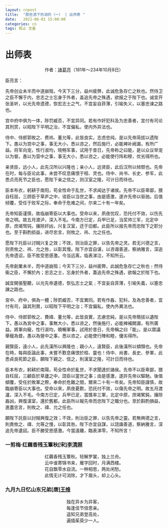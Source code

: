 ```yaml
---
layout: cnpost
title:  "那些洒下热泪的（一） | 出师表 "
date:   2021-06-01 15:00:00
categories: cn
tags: 观止 文鉴
---
```


<div class="heti heti--ancient">
  <h1>出师表</h1>
  <center><p class="heti-meta heti-small">作者：<abbr title="字孔明">諸葛亮</abbr>（181年～234年10月8日）</p></center>
  <p>臣亮言：</p>
  <p>先帝创业未半而中道崩殂，今天下三分，益州疲弊，此诚危急存亡之秋也。然侍卫之臣不懈于内，忠志之士忘身于外者，盖追先帝之殊遇，欲报之于陛下也。诚宜开张圣听，以光先帝遗德，恢宏志士之气，不宜妄自菲薄，引喻失义，以塞忠谏之路也。</p>
  <p>宫中府中俱为一体，陟罚臧否，不宜异同。若有作奸犯科及为忠善者，宜付有司论其刑赏，以昭陛下平明之治，不宜偏私，使内外异法也。</p>
  <p>侍中、侍郎郭攸之、费祎、董允等，此皆良实，志虑忠纯，是以先帝简拔以遗陛下。愚以为宫中之事，事无大小，悉以咨之，然后施行，必能裨补阙漏，有所广益。将军向宠，性行淑均，晓畅军事，试用于昔日，先帝称之曰能，是以众议举宠以为督。愚以为营中之事，事无大小，悉以咨之，必能使行阵和穆，优劣得所也。</p>
  <p>亲贤臣，远小人，此先汉所以兴隆也；亲小人，远贤臣，此后汉所以倾颓也。先帝在时，每与臣论此事，未尝不叹息痛恨于桓、灵也。侍中、尚书、长史、参军，此悉贞亮死节之臣也，愿陛下亲之信之，则汉室之隆，可计日而待也。</p>
  <p>臣本布衣，躬耕于南阳，苟全性命于乱世，不求闻达于诸侯。先帝不以臣卑鄙，猥自枉屈，三顾臣于草庐之中，谘臣以当世之事，由是感激，遂许先帝以驱驰。后值倾覆，受任于败军之际，奉命于危难之间，尔来二十有一年矣。</p>
  <p>先帝知臣谨慎，故临崩寄臣以大事也。受命以来，夙夜忧叹，恐托付不效，以伤先帝之明。故五月渡泸，深入不毛。今南方已定，兵甲已足，当奖帅三军，北定中原，庶竭驽钝，攘除奸凶，兴复汉室，还于旧都。此臣所以报先帝而忠陛下之职分也。至于斟酌损益，进尽忠言，则攸之、祎、允之任也。</p>
  <p>愿陛下托臣以讨贼兴复之效；不效，则治臣之罪，以告先帝之灵。若无兴德之言，则责攸之、祎、允之咎，以彰其慢。陛下亦宜自谋，以咨诹善道，察纳雅言，深追先帝遗诏，臣不胜受恩感激。今当远离，临表涕泣，不知所云。</p>
</div>

<div class="heti heti--columns-2">
    <p>先帝創業未半，而中道崩殂；今天下三分，益州疲弊，此誠危急存亡之秋也﹗然侍衞之臣，不懈於內；忠志之士，忘身於外者，蓋追先帝之殊遇，欲報之於陛下也。</p>
    <p>誠宜開張聖聽，以光先帝遺德，恢弘志士之氣﹔不宜妄自菲薄，引喻失義，以塞忠諫之路也。</p>
    <p>宮中、府中，俱為一體；陟罰臧否，不宜異同。若有作姦、犯科，及為忠善者，宜付有司，論其刑賞，以昭陛下平明之治；不宜偏私，使內外異法也。</p>
    <p>侍中、侍郎郭攸之、費禕、董允等，此皆良實，志慮忠純，是以先帝簡拔以遺陛下。愚以為宮中之事，事無大小，悉以咨之，然後施行，必能裨補闕漏，有所廣益。將軍向寵，性行淑均，曉暢軍事，試用於昔日，先帝稱之曰「能」，是以眾議舉寵為督。愚以為營中之事，悉以咨之，必能使行陣和睦，優劣得所。</p>
    <p>親賢臣，遠小人，此先漢所以興隆也﹔親小人，遠賢臣，此後漢所以傾頹也。先帝在時，每與臣論此事，未嘗不歎息痛恨於桓、靈也！侍中、尚書、長史、參軍，此悉貞良死節之臣，願陛下親之、信之，則漢室之隆，可計日而待也。</p>
    <p>臣本布衣，躬耕於南陽，苟全性命於亂世，不求聞達於諸侯。先帝不以臣卑鄙，猥自枉屈，三顧臣於草廬之中，諮臣以當世之事；由是感激，遂許先帝以驅馳。後值傾覆，受任於敗軍之際，奉命於危難之間，爾來二十有一年矣。先帝知臣謹慎，故臨崩寄臣以大事也。受命以來，夙夜憂歎，恐託付不效，以傷先帝之明。故五月渡瀘，深入不毛。今南方已定，兵甲已足，當獎率三軍，北定中原，庶竭駑鈍，攘除姦凶，興復漢室，還於舊都。此臣所以報先帝而忠陛下之職分也。至於斟酌損益，進盡忠言，則攸之、禕、允之任也。</p>
    <p>願陛下託臣以討賊興復之效；不效，則治臣之罪，以告先帝之靈。若無興德之言，則責攸之、禕、允等之慢，以彰其咎。陛下亦宜自謀，以諮諏善道，察納雅言，深追先帝遺詔。臣不勝受恩感激。今當遠離，臨表涕零，不知所言！</p>
</div>

<div class="heti heti--poetry">
  <h3>一剪梅·红藕香残玉簟秋<span class="heti-meta heti-small">[宋]<abbr title="号易安居士">李清照</abbr></span></h3>
  <p class="heti-verse heti-x-large">
    <center>
    红藕香残玉簟秋。轻解罗裳，独上兰舟<span class="heti-hang">。</span><br>
    云中谁寄锦书来，雁字回时，月满西楼<span class="heti-hang">。</span><br>
    花自飘零水自流。一种相思，两处闲愁<span class="heti-hang">。</span><br>
    此情无计可消除，才下眉头，却上心头<span class="heti-hang">。</span>
    </center>
  </p>
</div>

<div class="heti heti--poetry">
  <h3>九月九日忆山东兄弟<span class="heti-meta heti-small">[唐]<abbr title="号摩诘居士">王维</abbr></span></h3>
  <p class="heti-x-large">
    <center>
    独在异乡为异客<span class="heti-hang">，</span><br>
    每逢佳节倍思亲<span class="heti-hang">。</span><br>
    遥知兄弟登高处<span class="heti-hang">，</span><br>
    遍插茱萸少一人<span class="heti-hang">。</span>
    </center>
  </p>
</div>